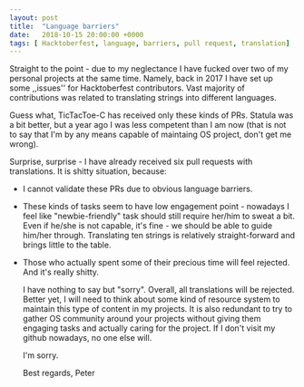 ```yaml
---
layout: post
title:  "Language barriers"
date:   2018-10-15 20:00:00 +0000
tags: [ Hacktoberfest, language, barriers, pull request, translation]
---
```


Straight to the point - due to my neglectance I have fucked over two of my
personal projects at the same time.
Namely, back in 2017 I have set up some ,,issues'' for Hacktoberfest
contributors. Vast majority of contributions was related to translating strings
into different languages.

Guess what, TicTacToe-C has received only these kinds of PRs. Statula was a bit
better, but a year ago I was less competent than I am now (that is not to say
that I'm by any means capable of maintaing OS project, don't get me wrong). 

Surprise, surprise - I have already received six pull requests with
translations. It is shitty situation, because:

- I cannot validate these PRs due to obvious language barriers.
- These kinds of tasks seem to have low engagement point - nowadays I feel like
  "newbie-friendly" task should still require her/him to sweat a bit. Even if
  he/she is not capable, it's fine - we should be able to guide him/her
  through. Translating ten strings is relatively straight-forward and brings
  little to the table.
- Those who actually spent some of their precious time will feel rejected. And
  it's really shitty.

  I have nothing to say but "sorry". Overall, all translations will be
  rejected. Better yet, I will need to think about some kind of resource system
  to maintain this type of content in my projects.
  It is also redundant to try to gather OS community around your projects
  without giving them engaging tasks and actually caring for the project. If
  I don't visit my github nowadays, no one else will.


  I'm sorry.

  Best regards,
  Peter
